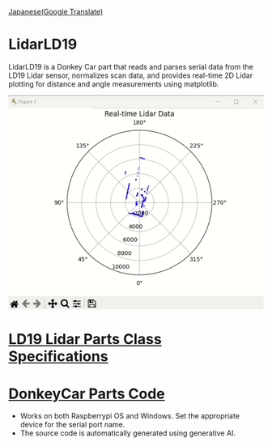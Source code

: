 [Japanese(Google Translate)](https://github-com.translate.goog/covao/LidarLD19/blob/main/README.md?_x_tr_sl=en&_x_tr_tl=ja&_x_tr_hl=ja&_x_tr_pto=wapp) 

# LidarLD19
LidarLD19 is a Donkey Car part that reads and parses serial data from the LD19 Lidar sensor, normalizes scan data, and provides real-time 2D Lidar plotting for distance and angle measurements using matplotlib.

![Plot](img/LidarPlot.gif)

# [LD19 Lidar Parts Class Specifications](https://github.com/covao/LidarLD19/blob/main/LidarLD19.md)

# [DonkeyCar Parts Code](https://github.com/covao/LidarLD19/blob/main/LidarLD19.py)
- Works on both Raspberrypi OS and Windows. Set the appropriate device for the serial port name.
- The source code is automatically generated using generative AI.
